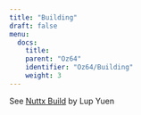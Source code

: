 ```yaml
---
title: "Building"
draft: false
menu:
  docs:
    title:
    parent: "Oz64"
    identifier: "Oz64/Building"
    weight: 3
---
```


See [Nuttx Build](https://lupyuen.github.io/articles/sg2000#appendix-build-nuttx-for-sg2000) by Lup Yuen
